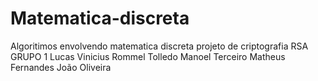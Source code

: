 # Matematica-discreta
Algoritimos envolvendo matematica discreta 
projeto de criptografia RSA
GRUPO 1
Lucas Vinicius 
Rommel Tolledo 
Manoel Terceiro
Matheus Fernandes
João Oliveira
